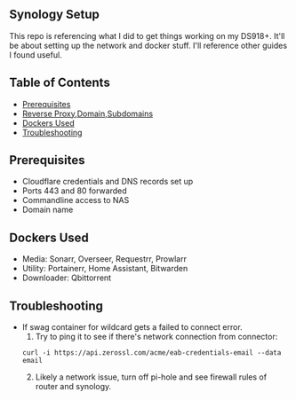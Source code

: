 ## Synology Setup

This repo is referencing what I did to get things working on my DS918+. It'll be about setting up the network and docker stuff.  I'll reference other guides I found useful.

## Table of Contents
* [Prerequisites](#Prerequisites)
* [Reverse Proxy,Domain,Subdomains](https://github.com/exedox/synology-setup/blob/main/Reverse%20Proxy%2CDomain%2CSubdomain/setup.md)
* [Dockers Used](#Dockers-Used)
* [Troubleshooting](#Troubleshooting)

## Prerequisites

* Cloudflare credentials and DNS records set up
* Ports 443 and 80 forwarded
* Commandline access to NAS
* Domain name

## Dockers Used

*  Media: Sonarr, Overseer, Requestrr, Prowlarr
*  Utility: Portainerr, Home Assistant, Bitwarden
*  Downloader: Qbittorrent

## Troubleshooting

* If swag container for wildcard gets a failed to connect error.
   1. Try to ping it to see if there's network connection from connector:
    ```
    curl -i https://api.zerossl.com/acme/eab-credentials-email --data email
    ```
  2. Likely a network issue, turn off pi-hole and see firewall rules of router and synology.

